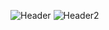 
![Header](https://github.com/user-attachments/assets/2cc92d1d-c7a3-49ee-91ff-9f500e76d043#gh-dark-mode-only)
![Header2](https://github.com/user-attachments/assets/83719866-d6ae-41ba-8d0b-1e9638c1653d#gh-light-mode-only)
